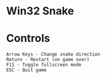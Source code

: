 # Win32 Snake

# Controls

    Arrow Keys - Change snake direction
    Return - Restart (on game over)
    F11 - Toggle fullscreen mode
    ESC - Quit game